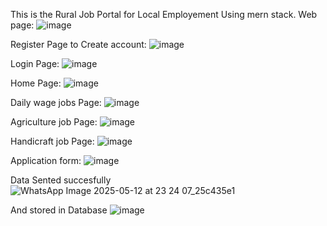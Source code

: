This is the Rural Job Portal for Local Employement Using mern stack. 
Web page:
![image](https://github.com/user-attachments/assets/7a2134d9-3efe-4fdf-82e9-0d507be4bd66)

Register Page to Create account:
![image](https://github.com/user-attachments/assets/bc41525a-9355-48fb-a1bb-50ac10feb02e)

Login Page:
![image](https://github.com/user-attachments/assets/bd87ff82-5aa9-4b73-9e66-ab03dca52051)

Home Page:
![image](https://github.com/user-attachments/assets/237026a8-1383-410e-b75c-41ef5fdf12fa)

Daily wage jobs Page:
![image](https://github.com/user-attachments/assets/e8843e0b-b300-410c-bffe-671d73baf0fd)

Agriculture job Page:
![image](https://github.com/user-attachments/assets/63da583e-bdd4-40a6-9b94-7c4fdae4364f)

Handicraft job Page:
![image](https://github.com/user-attachments/assets/920d19ff-843d-4e4d-9c67-4a29be2c9e6f)

Application form:
![image](https://github.com/user-attachments/assets/04174581-872f-4701-84b0-64209e8d7762)

Data Sented succesfully 
![WhatsApp Image 2025-05-12 at 23 24 07_25c435e1](https://github.com/user-attachments/assets/7b1f74eb-9ae5-426e-9ba1-8996b38eb15c)

And stored in Database
![image](https://github.com/user-attachments/assets/9f5cf4ea-fc8e-4c8f-8fb3-78454dadb3eb)
